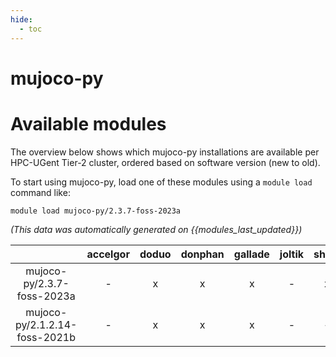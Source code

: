 ```yaml
---
hide:
  - toc
---
```


mujoco-py
=========

# Available modules


The overview below shows which mujoco-py installations are available per HPC-UGent Tier-2 cluster, ordered based on software version (new to old).

To start using mujoco-py, load one of these modules using a `module load` command like:

```shell
module load mujoco-py/2.3.7-foss-2023a
```

*(This data was automatically generated on {{modules_last_updated}})*  

| |accelgor|doduo|donphan|gallade|joltik|shinx|skitty|
| :---: | :---: | :---: | :---: | :---: | :---: | :---: | :---: |
|mujoco-py/2.3.7-foss-2023a|-|x|x|x|-|x|x|
|mujoco-py/2.1.2.14-foss-2021b|-|x|x|x|-|-|-|
